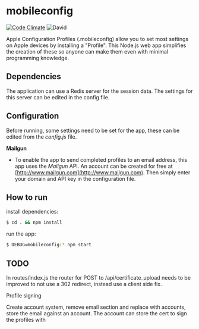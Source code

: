 # mobileconfig
[![Code Climate](https://codeclimate.com/github/MarkusAndersons/mobileconfig/badges/gpa.svg)](https://codeclimate.com/github/MarkusAndersons/mobileconfig)
![David](https://david-dm.org/markusandersons/mobileconfig.svg)

Apple Configuration Profiles (.mobileconfig) allow you to set most settings on Apple devices by installing a "Profile". This Node.js web app simplifies the creation of these so anyone can make them even with minimal programming knowledge.


## Dependencies
The application can use a Redis server for the session data. The settings for this server can be edited in the config file.

## Configuration
Before running, some settings need to be set for the app, these can be edited from the *config.js* file.

**Mailgun**

 - To enable the app to send completed profiles to an email address, this app uses the *Mailgun* API. An account can be created for free at [http://www.mailgun.com](http://www.mailgun.com). Then simply enter your domain and API key in the configuration file.

## How to run

install dependencies:
```bash
$ cd . && npm install
```
run the app:
```bash
$ DEBUG=mobileconfig:* npm start
```

## TODO
In routes/index.js the router for POST to /api/certificate_upload needs to be improved to not use a 302 redirect, instead use a client side fix.

Profile signing

Create account system, remove email section and replace with accounts, store the email against an account. The account can store the cert to sign the profiles with
